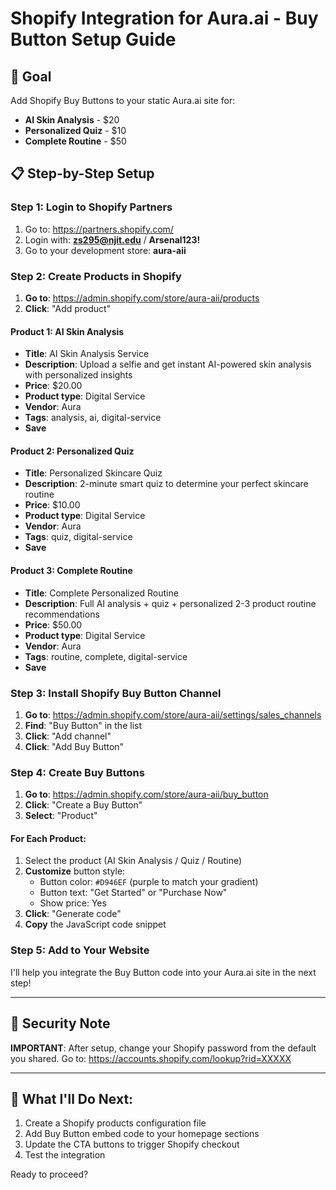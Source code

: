 # Shopify Integration for Aura.ai - Buy Button Setup Guide

## 🎯 Goal
Add Shopify Buy Buttons to your static Aura.ai site for:
- **AI Skin Analysis** - $20
- **Personalized Quiz** - $10
- **Complete Routine** - $50

## 📋 Step-by-Step Setup

### Step 1: Login to Shopify Partners
1. Go to: https://partners.shopify.com/
2. Login with: **zs295@njit.edu** / **Arsenal123!**
3. Go to your development store: **aura-aii**

### Step 2: Create Products in Shopify

1. **Go to**: https://admin.shopify.com/store/aura-aii/products
2. **Click**: "Add product"

#### Product 1: AI Skin Analysis
- **Title**: AI Skin Analysis Service
- **Description**: Upload a selfie and get instant AI-powered skin analysis with personalized insights
- **Price**: $20.00
- **Product type**: Digital Service
- **Vendor**: Aura
- **Tags**: analysis, ai, digital-service
- **Save**

#### Product 2: Personalized Quiz
- **Title**: Personalized Skincare Quiz
- **Description**: 2-minute smart quiz to determine your perfect skincare routine
- **Price**: $10.00
- **Product type**: Digital Service
- **Vendor**: Aura
- **Tags**: quiz, digital-service
- **Save**

#### Product 3: Complete Routine
- **Title**: Complete Personalized Routine
- **Description**: Full AI analysis + quiz + personalized 2-3 product routine recommendations
- **Price**: $50.00
- **Product type**: Digital Service
- **Vendor**: Aura
- **Tags**: routine, complete, digital-service
- **Save**

### Step 3: Install Shopify Buy Button Channel

1. **Go to**: https://admin.shopify.com/store/aura-aii/settings/sales_channels
2. **Find**: "Buy Button" in the list
3. **Click**: "Add channel"
4. **Click**: "Add Buy Button"

### Step 4: Create Buy Buttons

1. **Go to**: https://admin.shopify.com/store/aura-aii/buy_button
2. **Click**: "Create a Buy Button"
3. **Select**: "Product"

#### For Each Product:
1. Select the product (AI Skin Analysis / Quiz / Routine)
2. **Customize** button style:
   - Button color: `#D946EF` (purple to match your gradient)
   - Button text: "Get Started" or "Purchase Now"
   - Show price: Yes
3. **Click**: "Generate code"
4. **Copy** the JavaScript code snippet

### Step 5: Add to Your Website

I'll help you integrate the Buy Button code into your Aura.ai site in the next step!

---

## 🔐 Security Note
**IMPORTANT**: After setup, change your Shopify password from the default you shared. Go to:
https://accounts.shopify.com/lookup?rid=XXXXX

---

## 📝 What I'll Do Next:
1. Create a Shopify products configuration file
2. Add Buy Button embed code to your homepage sections
3. Update the CTA buttons to trigger Shopify checkout
4. Test the integration

Ready to proceed?
